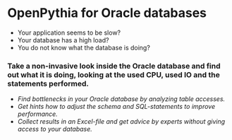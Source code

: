 # OpenPythia for Oracle databases #

- Your application seems to be slow?
- Your database has a high load?
- You do not know what the database is doing?

### Take a non-invasive look inside the Oracle database and find out what it is doing, looking at the used CPU, used IO and the statements performed. ###

* *Find bottlenecks in your Oracle database by analyzing table accesses.*
* *Get hints how to adjust the schema and SQL-statements to improve performance.*
* *Collect results in an Excel-file and get advice by experts without giving access to your database.*

<!---
### Download OpenPythia, configure your database-connection and analyze the results.###
-->
